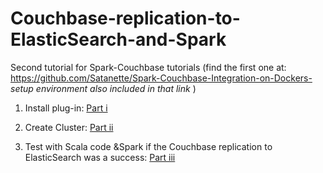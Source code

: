 # Couchbase-replication-to-ElasticSearch-and-Spark

Second tutorial for Spark-Couchbase tutorials (find the first one at: https://github.com/Satanette/Spark-Couchbase-Integration-on-Dockers-  <i> setup environment also included in that link  </i> )


1) Install plug-in: 
[Part i](https://github.com/Satanette/Couchbase-replication-to-ElasticSearch-and-Spark/blob/master/InstallAndConfig.md)

2) Create Cluster: 
[Part ii](https://github.com/Satanette/Couchbase-replication-to-ElasticSearch-and-Spark/blob/master/XDCR_CreateCluster.md)


3) Test with Scala code &Spark if the Couchbase replication to ElasticSearch was a success:
[Part iii](https://github.com/Satanette/Couchbase-replication-to-ElasticSearch-and-Spark/blob/master/Spark%20and%20ElasticSearch.md)
